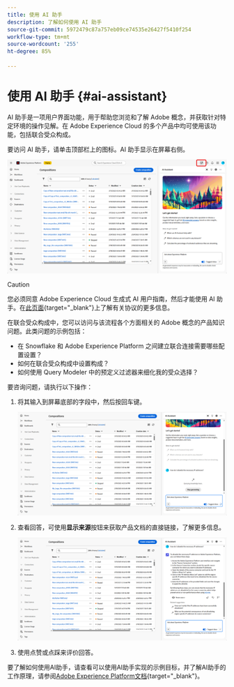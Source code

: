 ```yaml
---
title: 使用 AI 助手
description: 了解如何使用 AI 助手
source-git-commit: 5972479c87a757eb09ce74535e26427f5410f254
workflow-type: tm+mt
source-wordcount: '255'
ht-degree: 85%

---
```


# 使用 AI 助手 {#ai-assistant}

AI 助手是一项用户界面功能，用于帮助您浏览和了解 Adobe 概念，并获取针对特定环境的操作见解。在 Adobe Experience Cloud 的多个产品中均可使用该功能，包括联合受众构成。

要访问 AI 助手，请单击顶部栏上的图标。AI 助手显示在屏幕右侧。

![](assets/do-not-localize/ai-assistant-open.png)


>[!CAUTION]
>
>您必须同意 Adobe Experience Cloud 生成式 AI 用户指南，然后才能使用 AI 助手。在[此页面](https://experienceleague.adobe.com/zh-hans/docs/experience-platform/ai-assistant/home){target="_blank"}上了解有关协议的更多信息。

在联合受众构成中，您可以访问与该流程各个方面相关的 Adobe 概念的产品知识问题。此类问题的示例包括：

* 在 Snowflake 和 Adobe Experience Platform 之间建立联合连接需要哪些配置设置？
* 如何在联合受众构成中设置构成？
* 如何使用 Query Modeler 中的预定义过滤器来细化我的受众选择？

要咨询问题，请执行以下操作：

1. 将其输入到屏幕底部的字段中，然后按回车键。

   ![](assets/do-not-localize/ai-assistant-ask.png)

1. 查看回答，可使用&#x200B;**显示来源**&#x200B;按钮来获取产品文档的直接链接，了解更多信息。

   ![](assets/do-not-localize/ai-assistant-answer.png)

1. 使用点赞或点踩来评价回答。

要了解如何使用AI助手，请查看可以使用AI助手实现的示例目标，并了解AI助手的工作原理，请参阅[Adobe Experience Platform文档](https://experienceleague.adobe.com/zh-hans/docs/experience-platform/ai-assistant/home){target="_blank"}。
